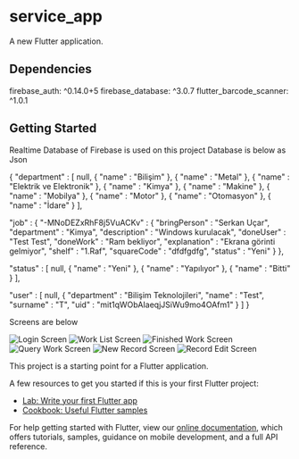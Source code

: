 # service_app

A new Flutter application.

## Dependencies

firebase_auth: ^0.14.0+5
  firebase_database: ^3.0.7
  flutter_barcode_scanner: ^1.0.1

## Getting Started

Realtime Database of Firebase is used on this project
Database is below as Json
 
{
  "department" : [ null, {
    "name" : "Bilişim"
  }, {
    "name" : "Metal"
  }, {
    "name" : "Elektrik ve Elektronik"
  }, {
    "name" : "Kimya"
  }, {
    "name" : "Makine"
  }, {
    "name" : "Mobilya"
  }, {
    "name" : "Motor"
  }, {
    "name" : "Otomasyon"
  }, {
    "name" : "İdare"
  } ],
  
  "job" : {
    "-MNoDEZxRhF8j5VuACKv" : {
      "bringPerson" : "Serkan Uçar",
      "department" : "Kimya",
      "description" : "Windows kurulacak",
      "doneUser" : "Test Test",
      "doneWork" : "Ram bekliyor",
      "explanation" : "Ekrana görinti gelmiyor",
      "shelf" : "1.Raf",
      "squareCode" : "dfdfgdfg",
      "status" : "Yeni"
    }
  },
  
  "status" : [ null, {
    "name" : "Yeni"
  }, {
    "name" : "Yapılıyor"
  }, {
    "name" : "Bitti"
  } ],
  
  "user" : [ null, {
    "department" : "Bilişim Teknolojileri",
    "name" : "Test",
    "surname" : "T",
    "uid" : "mit1qWObAIaeqjJSiWu9mo4OAfm1"
  } ]
}

Screens are below

![Login Screen](https://user-images.githubusercontent.com/20681737/105218301-08f50800-5b66-11eb-92b6-92d34824694f.png)
![Work List Screen](https://user-images.githubusercontent.com/20681737/105218299-085c7180-5b66-11eb-943a-586b2d172b5d.png)
![Finished Work Screen](https://user-images.githubusercontent.com/20681737/105218300-085c7180-5b66-11eb-8e74-f05f3e7f3ed9.png)
![Query Work Screen](https://user-images.githubusercontent.com/20681737/105218294-07c3db00-5b66-11eb-95c2-13dc9a175107.png)
![New Record Screen](https://user-images.githubusercontent.com/20681737/105218304-08f50800-5b66-11eb-8d0e-760c89d648f2.png)
![Record Edit Screen](https://user-images.githubusercontent.com/20681737/105218298-085c7180-5b66-11eb-9e5a-a788d73efcf6.png)



This project is a starting point for a Flutter application.

A few resources to get you started if this is your first Flutter project:

- [Lab: Write your first Flutter app](https://flutter.dev/docs/get-started/codelab)
- [Cookbook: Useful Flutter samples](https://flutter.dev/docs/cookbook)

For help getting started with Flutter, view our
[online documentation](https://flutter.dev/docs), which offers tutorials,
samples, guidance on mobile development, and a full API reference.
